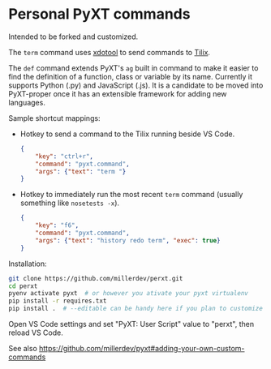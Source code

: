# Personal PyXT commands

Intended to be forked and customized.

The `term` command uses
[xdotool](https://manpages.ubuntu.com/manpages/focal/man1/xdotool.1.html) to
send commands to [Tilix](https://gnunn1.github.io/tilix-web/).

The `def` command extends PyXT's `ag` built in command to make it easier to find
the definition of a function, class or variable by its name. Currently it
supports Python (.py) and JavaScript (.js). It is a candidate to be moved into
PyXT-proper once it has an extensible framework for adding new languages.

Sample shortcut mappings:

- Hotkey to send a command to the Tilix running beside VS Code.
  ```json
  {
      "key": "ctrl+r",
      "command": "pyxt.command",
      "args": {"text": "term "}
  }
  ```
- Hotkey to immediately run the most recent `term` command (usually something
  like `nosetests -x`).
  ```json
  {
      "key": "f6",
      "command": "pyxt.command",
      "args": {"text": "history redo term", "exec": true}
  }
  ```

Installation:

```sh
git clone https://github.com/millerdev/perxt.git
cd perxt
pyenv activate pyxt  # or however you ativate your pyxt virtualenv
pip install -r requires.txt
pip install .  # --editable can be handy here if you plan to customize the code
```

Open VS Code settings and set "PyXT: User Script" value to "perxt", then reload
VS Code.

See also https://github.com/millerdev/pyxt#adding-your-own-custom-commands

